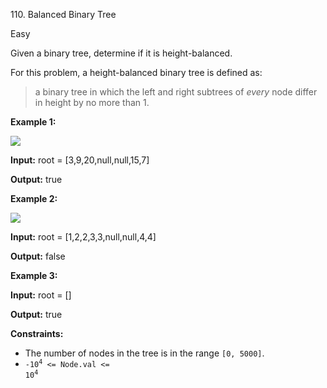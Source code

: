 ﻿110\. Balanced Binary Tree

Easy

Given a binary tree, determine if it is height-balanced.

For this problem, a height-balanced binary tree is defined as:

> a binary tree in which the left and right subtrees of _every_ node differ in height by no more than 1.

**Example 1:**

![](https://assets.leetcode.com/uploads/2020/10/06/balance_1.jpg)

**Input:** root = \[3,9,20,null,null,15,7\]

**Output:** true 

**Example 2:**

![](https://assets.leetcode.com/uploads/2020/10/06/balance_2.jpg)

**Input:** root = \[1,2,2,3,3,null,null,4,4\]

**Output:** false 

**Example 3:**

**Input:** root = \[\]

**Output:** true 

**Constraints:**

*   The number of nodes in the tree is in the range `[0, 5000]`.
*   <code>-10<sup>4</sup> <= Node.val <= 10<sup>4</sup></code>